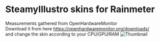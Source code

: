 # SteamyIllustro skins for Rainmeter  
Measurements gathered from OpenHardwareMonitor  
Download it from here https://openhardwaremonitor.org/downloads/  
and change the skin according to your CPU/GPU/RAM
![Thumbnail](https://i.imgur.com/yIANYoH.png)
